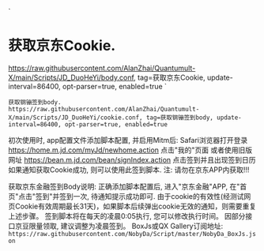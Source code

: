 `
# 获取京东Cookie. 
https://raw.githubusercontent.com/AlanZhai/Quantumult-X/main/Scripts/JD_DuoHeYi/body.conf, tag=获取京东Cookie, update-interval=86400, opt-parser=true, enabled=true
`

`
获取钢镚签到body. 
https://raw.githubusercontent.com/AlanZhai/Quantumult-X/main/Scripts/JD_DuoHeYi/cookie.conf, tag=获取钢镚签到body, update-interval=86400, opt-parser=true, enabled=true
`

初次使用时, app配置文件添加脚本配置, 并启用Mitm后:
Safari浏览器打开登录 https://home.m.jd.com/myJd/newhome.action 点击"我的"页面
或者使用旧版网址 https://bean.m.jd.com/bean/signIndex.action 点击签到并且出现签到日历
如果通知获取Cookie成功, 则可以使用此签到脚本. 注: 请勿在京东APP内获取!!!

获取京东金融签到Body说明: 正确添加脚本配置后, 进入"京东金融"APP, 在"首页"点击"签到"并签到一次, 待通知提示成功即可.
由于cookie的有效性(经测试网页Cookie有效周期最长31天)，如果脚本后续弹出cookie无效的通知，则需要重复上述步骤。 
签到脚本将在每天的凌晨0:05执行, 您可以修改执行时间。 因部分接口京豆限量领取, 建议调整为凌晨签到。
BoxJs或QX Gallery订阅地址: `https://raw.githubusercontent.com/NobyDa/Script/master/NobyDa_BoxJs.json`
